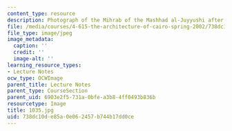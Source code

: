 ```yaml
---
content_type: resource
description: Photograph of the Mihrab of the Mashhad al-Juyyushi after restoration.
file: /media/courses/4-615-the-architecture-of-cairo-spring-2002/738dc10de85a0e062457b744b17dd0ce_1035.jpg
file_type: image/jpeg
image_metadata:
  caption: ''
  credit: ''
  image-alt: ''
learning_resource_types:
- Lecture Notes
ocw_type: OCWImage
parent_title: Lecture Notes
parent_type: CourseSection
parent_uid: 6903e2f5-731a-0bfe-a3b8-4ff0493b836b
resourcetype: Image
title: 1035.jpg
uid: 738dc10d-e85a-0e06-2457-b744b17dd0ce
---
```

